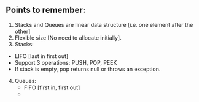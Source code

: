 ## Points to remember:

1. Stacks and Queues are linear data structure [i.e. one element after the other]
2. Flexible size [No need to allocate initially].
3. Stacks:
  - LIFO [last in first out]
  - Support 3 operations: PUSH, POP, PEEK
  - If stack is empty, pop returns null or throws an exception.
4. Queues: 
   - FIFO [first in, first out]
   - 

